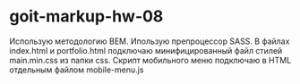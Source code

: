 # goit-markup-hw-08
Использую методологию BEM.  Ипользую препроцессор SASS. В файлах index.html и portfolio.html подключаю минифицированный файл стилей main.min.css из папки css. Скрипт мобильного меню подключаю в HTML отдельным файлом mobile-menu.js
